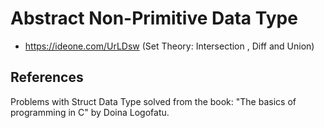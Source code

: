 # Abstract Non-Primitive Data Type

* https://ideone.com/UrLDsw (Set Theory: Intersection , Diff and Union)

## References

Problems with Struct Data Type solved from the book: "The basics of programming in C" by Doina Logofatu.
